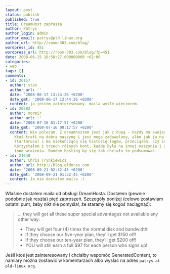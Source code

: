 ```yaml
---
layout: post
status: publish
published: true
title: DreamHost zaprasza
author: Patrys
author_login: admin
author_email: patrys@pld-linux.org
author_url: http://room-303.com/blog/
wordpress_id: 451
wordpress_url: http://room-303.com/blog/?p=451
date: 2008-06-15 16:58:27.000000000 +02:00
categories:
- web
tags: []
comments:
- id: 20157
  author: stan
  author_url: ''
  date: '2008-06-17 13:44:26 +0200'
  date_gmt: '2008-06-17 12:44:26 +0200'
  content: ja jestem zainteresowany. maila wyśle wieczorem.
- id: 20582
  author: mormir
  author_url: ''
  date: '2008-07-16 01:17:57 +0200'
  date_gmt: '2008-07-16 00:17:57 +0200'
  content: Nie polecam. Z dreamhostem jest jak z dupą - każdy ma swojego. Dosłownie.
    Ktoś trafi na dobra maszynę i jest mega zadowolony, albo jak ja na jednym z kont
    (tartarusa) i ma niekończącą się historię lagów, przeciążeń, czy innych problemów.
    Korzystałem z trzech różnych kont, każde było na innej maszynie i z każdego mam
    inne wrażenia. Random hosting by się tak chciało to podsumować.
- id: 21640
  author: Chris Trynkiewicz
  author_url: http://blog.eldoras.com
  date: '2008-09-21 02:32:45 +0200'
  date_gmt: '2008-09-21 01:32:45 +0200'
  content: Ja nie dostalem maila :(
---
```

<p>Właśnie dostałem maila od obsługi DreamHosta. Dostałem (pewnie podobnie jak reszta) pięć zaproszeń. Szczegóły poniżej (celowo zostawiam ostatni punt, żeby nikt nie pomyślał, że staramy się kogoś naciągnąć):</p>

<blockquote><p>... they will get all these super special advantages not available any
other way:</p>

<ul>
<li>They will get four (4) times the normal disk and bandwidth!</li>
<li>If they choose our five-year plan, they'll get $150 off!</li>
<li>If they choose our ten-year plan, they'll get $200 off!</li>
<li>YOU will still earn a full $97 for each person who signs up!</li>
</ul></blockquote>

<p>Jeśli ktoś jest zainteresowany i chciałby wspomóc GeneratedContent, to namiary można zostawić w komentarzach albo wysłać na adres <code>patrys at pld-linux org</code>.</p>

